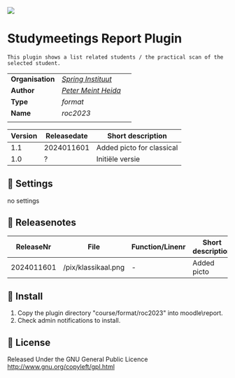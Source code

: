 [<img src="springinstituut.png" /> ](https://www.springinstituut.nl)

Studymeetings Report Plugin
====
```
This plugin shows a list related students / the practical scan of the selected student.
```

| |                                                                    | |
| ---------------- |--------------------------------------------------------------------| ----- |
| **Organisation** | [*Spring Instituut*](https://www.springinstituut.nl)               | |
| **Author** | [*Peter Meint Heida*](mailto:peter.meint.heida@springinstituut.nl) | |
| **Type** | *format*                                                           | |
| **Name** | *roc2023*                                                          | |
| |                                                                    | |

| Version | Releasedate | Short description         |
|---------|-------------|---------------------------|
| 1.1     | 2024011601  | Added picto for classical |
| 1.0     | ?           | Initiële versie           |

:wrench: Settings
---
no settings

:bookmark_tabs: Releasenotes
---
| ReleaseNr  | File                | Function/Linenr              | Short description                            | 
| ---------- |---------------------|------------------------------|----------------------------------------------|
| 2024011601 | /pix/klassikaal.png | -                            | Added picto                                  |

:floppy_disk: Install
---

1. Copy the plugin directory "course/format/roc2023" into moodle\report\.
2. Check admin notifications to install.

:scroll: License
---

Released Under the GNU General Public Licence http://www.gnu.org/copyleft/gpl.html
